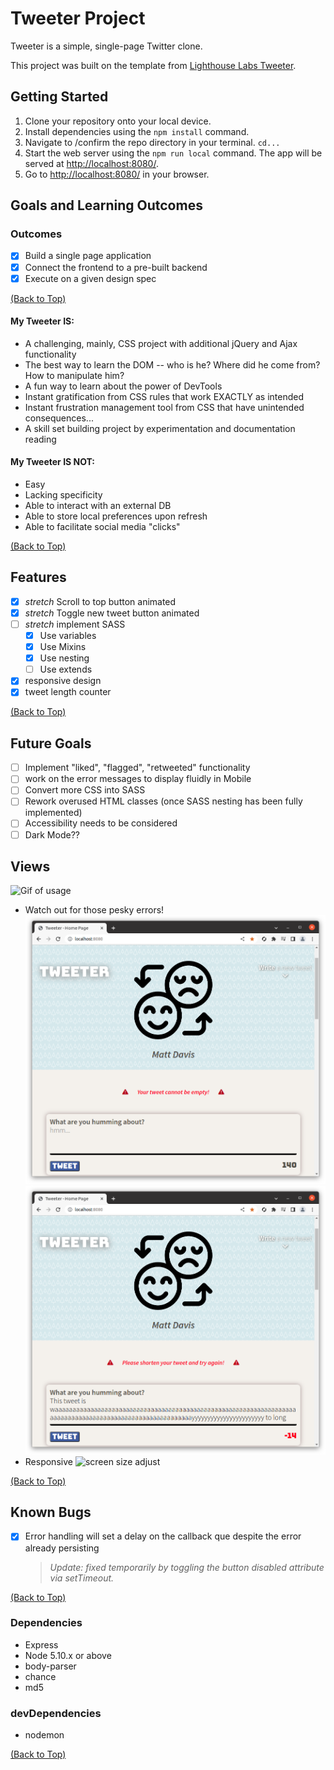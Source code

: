 # Tweeter Project

Tweeter is a simple, single-page Twitter clone.

This project was built on the template from [Lighthouse Labs Tweeter](https://github.com/lighthouse-labs/tweeter).

## Getting Started

1. Clone your repository onto your local device.
2. Install dependencies using the `npm install` command.
3. Navigate to /confirm the repo directory in your terminal. ```cd...```
4. Start the web server using the `npm run local` command. The app will be served at <http://localhost:8080/>.
5. Go to <http://localhost:8080/> in your browser.


## Goals and Learning Outcomes

### Outcomes
- [x] Build a single page application
- [x] Connect the frontend to a pre-built backend
- [x] Execute on a given design spec

[(Back to Top)](#tweeter-project)
#### My Tweeter IS:
- A challenging, mainly, CSS project with additional jQuery and Ajax functionality  
- The best way to learn the DOM -- who is he? Where did he come from? How to manipulate him? 
- A fun way to learn about the power of DevTools
- Instant gratification from CSS rules that work EXACTLY as intended 
- Instant frustration management tool from CSS that have unintended consequences... 
- A skill set building project by experimentation and documentation reading

#### My Tweeter IS NOT:
- Easy
- Lacking specificity
- Able to interact with an external DB
- Able to store local preferences upon refresh
- Able to facilitate social media "clicks"

[(Back to Top)](#tweeter-project)
## Features
- [x] *stretch* Scroll to top button animated
- [x] *stretch* Toggle new tweet button animated
- [ ] *stretch* implement SASS
  - [x] Use variables
  - [x] Use Mixins
  - [x] Use nesting
  - [ ] Use extends 
- [x] responsive design
- [x] tweet length counter

[(Back to Top)](#tweeter-project)
## Future Goals
- [ ] Implement "liked", "flagged", "retweeted" functionality
- [ ] work on the error messages to display fluidly in Mobile
- [ ] Convert more CSS into SASS
- [ ] Rework overused HTML classes (once SASS nesting has been fully implemented)
- [ ] Accessibility needs to be considered
- [ ] Dark Mode??

## Views

![Gif of usage](https://github.com/TeddyGavi/tweeter/blob/master/public/readme-imgs/tweeter.gif)
- Watch out for those pesky errors!
![Errors](https://github.com/TeddyGavi/tweeter/blob/master/public/readme-imgs/error.png)
![Errors](https://github.com/TeddyGavi/tweeter/blob/master/public/readme-imgs/error1.png)
- Responsive
![screen size adjust](https://github.com/TeddyGavi/tweeter/blob/master/public/readme-imgs/tweeter-responsive.gif)

[(Back to Top)](#tweeter-project)

## Known Bugs
- [x] Error handling will set a delay on the callback que despite the error already persisting
  > _Update: fixed temporarily by toggling the button disabled attribute via setTimeout._


[(Back to Top)](#tweeter-project)


### Dependencies

- Express
- Node 5.10.x or above
- body-parser
- chance
- md5

### devDependencies 
- nodemon

[(Back to Top)](#tweeter-project)